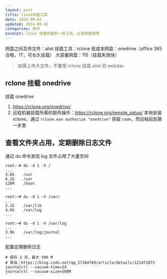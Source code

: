 ```yaml
---
layout: post
title: linux网盘工具
date: 2024-09-02
updated: 2024-09-02
categories: 技术
excerpt: linux 挂载网盘的一些工具，以及网盘推荐
---
```


网盘之间互传文件：alist
挂载工具：rclone
低成本网盘：onedrive（office 365 合租，1T，可长久挂载）
大容量网盘：115（挂载失效快）
> 如需上传大文件，不要用 rclone 挂载 alist 的 webdav

## rclone 挂载 onedrive
挂载 onedrive
1. https://rclone.org/onedrive/
2. 远程机器挂载所需的额外操作：https://rclone.org/remote_setup/
   本地安装 rclone，通过 `rclone.exe authorize "onedrive"` 获取 `code`，然后粘贴到第一步里

## 查看文件夹占用，定期删除日志文件
通过 du 命令发现 log 文件占用了大量空间
```shell
root:~# du -d 1 -h /
...
3.0G	/usr
6.2G	/var
126M	/boot
...

root:~# du -d 1 -h /var/
...
2.1G	/var/lib
4.0G	/var/log
...

root:~# du -d 1 -h /var/log
...
3.9G	/var/log/journal
...
```

配置定期删除日志
```shell
# 保存 2 天，最大 500 M
# 来自：https://blog.csdn.net/qq_27384769/article/details/121472673
journalctl --vacuum-time=2d
journalctl --vacuum-size=500M
```
